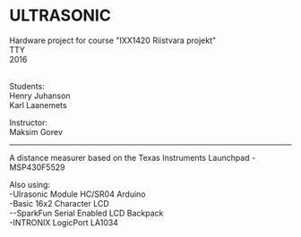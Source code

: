 # ULTRASONIC 


Hardware project for course "IXX1420 Riistvara projekt" <br>
TTY <br>
2016 <br>
<br>

Students: <br>
Henry Juhanson <br>
Karl Laanemets <br>

Instructor: <br>
Maksim Gorev <br>


------------------------------------

A distance measurer based on the Texas Instruments Launchpad - MSP430F5529 <br>

Also using: <br>
-Ulrasonic Module HC/SR04 Arduino <br>
-Basic 16x2 Character LCD <br> 
--SparkFun Serial Enabled LCD Backpack <br>
-INTRONIX LogicPort LA1034 <br>







